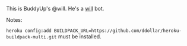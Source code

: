 This is BuddyUp's @will. He's a [will](http://skoczen.github.io/will) bot.

Notes:

`heroku config:add BUILDPACK_URL=https://github.com/ddollar/heroku-buildpack-multi.git` must be installed.
